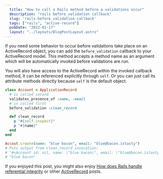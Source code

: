 ```yaml
---
  title: "How to call a Rails method before a validations occur"
  description: "rails before_validation callback"
  slug: 'rails-before_validation-callback'
  tags: ["rails", "active-record"]
  pubDate: "2022-01-17"
  layout: "../layouts/BlogPostLayout.astro"
---
```


If you need some behavior to occur before validations take place on an ActiveRecord object, you can add the `before_validation` callback to your ActiveRecord model. This method accepts a method name as an argument which will be automatically invoked before validations are run.

You will also have access to the ActiveRecord within the invoked callback method, it can be referenced explicitly through `self`. Or you can just call its attribute methods directly because `self` is the default object.

```ruby
class Account < ApplicationRecord
  # is called second
  validates_presence_of :name, :email
  # is called first
  before_validation :clean_record

  def clean_record
    p "#{self.inspect}"
    p "#{name}"
  end
end

Accout.create(name: "blue bacon", email: "blue@bacon.istasty")
# Puts output from clean_record invocation:
# "#<Account id: nil, name: \"blue bacon\", email: \"blue@bacon.istasty\", admin: nil, created_at: nil, updated_at: nil>"
# "blue bacon"
```

If you enjoyed this post, you might also enjoy [How does Rails handle referential integrity](https://www.devdecks.io/2022-how-does-rails-handle-referential-integrity) or other [ActiveRecord](https://www.devdecks.io/tags/active-record) posts.
